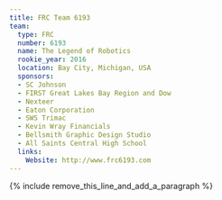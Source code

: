 ```yaml
---
title: FRC Team 6193
team:
  type: FRC
  number: 6193
  name: The Legend of Robotics
  rookie_year: 2016
  location: Bay City, Michigan, USA
  sponsors:
  - SC Johnson
  - FIRST Great Lakes Bay Region and Dow
  - Nexteer
  - Eaton Corporation
  - SWS Trimac
  - Kevin Wray Financials
  - Bellsmith Graphic Design Studio
  - All Saints Central High School
  links:
    Website: http://www.frc6193.com
---
```


{% include remove_this_line_and_add_a_paragraph %}